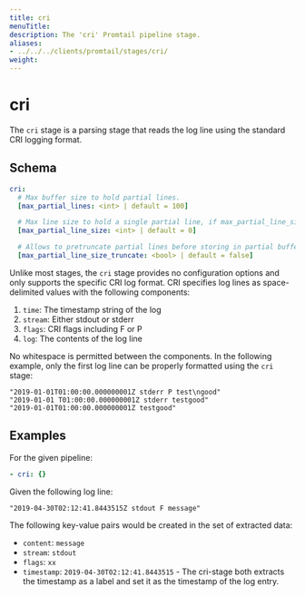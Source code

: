 ```yaml
---
title: cri
menuTitle:  
description: The 'cri' Promtail pipeline stage. 
aliases: 
- ../../../clients/promtail/stages/cri/
weight:  
---
```


# cri

The `cri` stage is a parsing stage that reads the log line using the standard CRI logging format.

## Schema

```yaml
cri:
  # Max buffer size to hold partial lines.
  [max_partial_lines: <int> | default = 100]

  # Max line size to hold a single partial line, if max_partial_line_size_truncate is true. Example: 262144.
  [max_partial_line_size: <int> | default = 0]

  # Allows to pretruncate partial lines before storing in partial buffer.
  [max_partial_line_size_truncate: <bool> | default = false]
```

Unlike most stages, the `cri` stage provides no configuration options and only
supports the specific CRI log format. CRI specifies log lines as
space-delimited values with the following components:

1. `time`: The timestamp string of the log
1. `stream`: Either stdout or stderr
1. `flags`: CRI flags including F or P
1. `log`: The contents of the log line

No whitespace is permitted between the components. In the following example,
only the first log line can be properly formatted using the `cri` stage:

```
"2019-01-01T01:00:00.000000001Z stderr P test\ngood"
"2019-01-01 T01:00:00.000000001Z stderr testgood"
"2019-01-01T01:00:00.000000001Z testgood"
```

## Examples

For the given pipeline:

```yaml
- cri: {}
```

Given the following log line:

```
"2019-04-30T02:12:41.8443515Z stdout F message"
```

The following key-value pairs would be created in the set of extracted data:

- `content`: `message`
- `stream`: `stdout`
- `flags`: `xx`
- `timestamp`: `2019-04-30T02:12:41.8443515` - The cri-stage both extracts the timestamp as a label and set it as the timestamp of the log entry.
